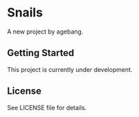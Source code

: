 # Snails

A new project by agebang.

## Getting Started

This project is currently under development.

## License

See LICENSE file for details.
